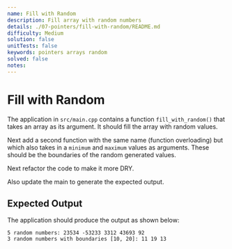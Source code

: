 ```yaml
---
name: Fill with Random
description: Fill array with random numbers
details: ./07-pointers/fill-with-random/README.md
difficulty: Medium
solution: false
unitTests: false
keywords: pointers arrays random
solved: false
notes:
---
```


# Fill with Random

The application in `src/main.cpp` contains a function `fill_with_random()` that takes an array as its argument. It should fill the array with random values.

Next add a second function with the same name (function overloading) but which also takes in a `minimum` and `maximum` values as arguments. These should be the boundaries of the random generated values.

Next refactor the code to make it more DRY.

Also update the main to generate the expected output.

## Expected Output

The application should produce the output as shown below:

```text
5 random numbers: 23534 -53233 3312 43693 92
3 random numbers with boundaries [10, 20]: 11 19 13
```
